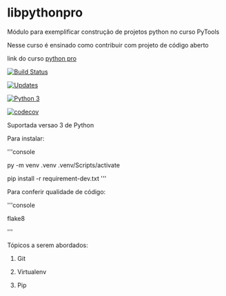 # libpythonpro
Módulo para exemplificar construção de projetos python no curso PyTools

Nesse curso é ensinado como contribuir com projeto de código aberto

 link do curso [python pro](https://www.python.pro.br)
 
 [![Build Status](https://travis-ci.org/Val2021/libpythonpro.svg?branch=master)](https://travis-ci.org/Val2021/libpythonpro/)
 
 [![Updates](https://pyup.io/repos/github/Val2021/libpythonpro/shield.svg)](https://pyup.io/repos/github/Val2021/libpythonpro/)
 
 [![Python 3](https://pyup.io/repos/github/Val2021/libpythonpro/python-3-shield.svg)](https://pyup.io/repos/github/Val2021/libpythonpro/)
 
 [![codecov](https://codecov.io/gh/Val2021/libpythonpro/branch/master/graph/badge.svg)](https://codecov.io/gh/Val2021/libpythonpro)

 Suportada versao 3 de Python
 
 Para instalar:
 
'''console

py -m venv .venv
.venv/Scripts/activate

pip install -r requirement-dev.txt
'''

Para conferir qualidade de código:

'''console

flake8

'''

 Tópicos a serem abordados:
 1. Git
 
 2. Virtualenv
 3. Pip

